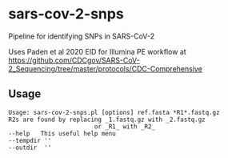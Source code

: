 # sars-cov-2-snps
Pipeline for identifying SNPs in SARS-CoV-2

Uses Paden et al 2020 EID for Illumina PE workflow at
https://github.com/CDCgov/SARS-CoV-2_Sequencing/tree/master/protocols/CDC-Comprehensive

## Usage

    Usage: sars-cov-2-snps.pl [options] ref.fasta *R1*.fastq.gz
    R2s are found by replacing _1.fastq.gz with _2.fastq.gz
                            or _R1_ with _R2_
    --help   This useful help menu
    --tempdir ''
    --outdir  ''

